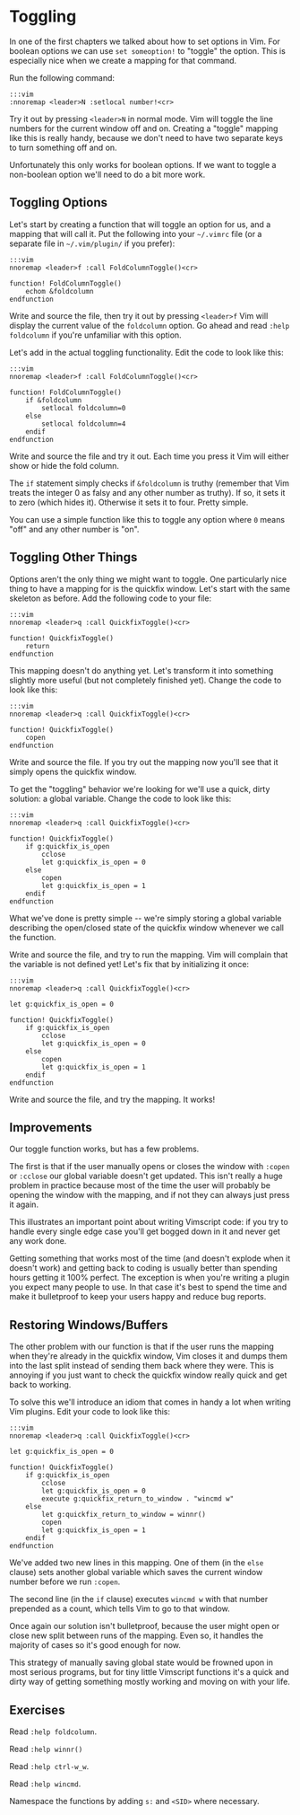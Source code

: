 Toggling
========

In one of the first chapters we talked about how to set options in Vim.  For
boolean options we can use `set someoption!` to "toggle" the option.  This is
especially nice when we create a mapping for that command.

Run the following command:

    :::vim
    :nnoremap <leader>N :setlocal number!<cr>

Try it out by pressing `<leader>N` in normal mode.  Vim will toggle the line
numbers for the current window off and on.  Creating a "toggle" mapping like
this is really handy, because we don't need to have two separate keys to turn
something off and on.

Unfortunately this only works for boolean options.  If we want to toggle
a non-boolean option we'll need to do a bit more work.

Toggling Options
----------------

Let's start by creating a function that will toggle an option for us, and
a mapping that will call it.  Put the following into your `~/.vimrc` file (or
a separate file in `~/.vim/plugin/` if you prefer):

    :::vim
    nnoremap <leader>f :call FoldColumnToggle()<cr>

    function! FoldColumnToggle()
        echom &foldcolumn
    endfunction

Write and source the file, then try it out by pressing `<leader>f`  Vim will
display the current value of the `foldcolumn` option.  Go ahead and read `:help
foldcolumn` if you're unfamiliar with this option.

Let's add in the actual toggling functionality.  Edit the code to look like
this:

    :::vim
    nnoremap <leader>f :call FoldColumnToggle()<cr>

    function! FoldColumnToggle()
        if &foldcolumn
            setlocal foldcolumn=0
        else
            setlocal foldcolumn=4
        endif
    endfunction

Write and source the file and try it out.  Each time you press it Vim will
either show or hide the fold column.

The `if` statement simply checks if `&foldcolumn` is truthy (remember that Vim
treats the integer 0 as falsy and any other number as truthy).  If so, it sets
it to zero (which hides it).  Otherwise it sets it to four.  Pretty simple.

You can use a simple function like this to toggle any option where `0` means
"off" and any other number is "on".

Toggling Other Things
---------------------

Options aren't the only thing we might want to toggle.  One particularly nice
thing to have a mapping for is the quickfix window.  Let's start with the same
skeleton as before.  Add the following code to your file:

    :::vim
    nnoremap <leader>q :call QuickfixToggle()<cr>

    function! QuickfixToggle()
        return
    endfunction

This mapping doesn't do anything yet.  Let's transform it into something
slightly more useful (but not completely finished yet).  Change the code to
look like this:

    :::vim
    nnoremap <leader>q :call QuickfixToggle()<cr>

    function! QuickfixToggle()
        copen
    endfunction

Write and source the file.  If you try out the mapping now you'll see that it
simply opens the quickfix window.

To get the "toggling" behavior we're looking for we'll use a quick, dirty
solution: a global variable.  Change the code to look like this:

    :::vim
    nnoremap <leader>q :call QuickfixToggle()<cr>

    function! QuickfixToggle()
        if g:quickfix_is_open
            cclose
            let g:quickfix_is_open = 0
        else
            copen
            let g:quickfix_is_open = 1
        endif
    endfunction

What we've done is pretty simple -- we're simply storing a global variable
describing the open/closed state of the quickfix window whenever we call the
function.

Write and source the file, and try to run the mapping.  Vim will complain that
the variable is not defined yet!  Let's fix that by initializing it once:

    :::vim
    nnoremap <leader>q :call QuickfixToggle()<cr>

    let g:quickfix_is_open = 0

    function! QuickfixToggle()
        if g:quickfix_is_open
            cclose
            let g:quickfix_is_open = 0
        else
            copen
            let g:quickfix_is_open = 1
        endif
    endfunction

Write and source the file, and try the mapping.  It works!

Improvements
------------

Our toggle function works, but has a few problems.

The first is that if the user manually opens or closes the window with `:copen`
or `:cclose` our global variable doesn't get updated.  This isn't really a huge
problem in practice because most of the time the user will probably be opening
the window with the mapping, and if not they can always just press it again.

This illustrates an important point about writing Vimscript code: if you try to
handle every single edge case you'll get bogged down in it and never get any
work done.

Getting something that works most of the time (and doesn't explode when it
doesn't work) and getting back to coding is usually better than spending hours
getting it 100% perfect.  The exception is when you're writing a plugin you
expect many people to use.  In that case it's best to spend the time and make it
bulletproof to keep your users happy and reduce bug reports.

Restoring Windows/Buffers
-------------------------

The other problem with our function is that if the user runs the mapping when
they're already in the quickfix window, Vim closes it and dumps them into the
last split instead of sending them back where they were.  This is annoying if
you just want to check the quickfix window really quick and get back to working.

To solve this we'll introduce an idiom that comes in handy a lot when writing
Vim plugins.  Edit your code to look like this:

    :::vim
    nnoremap <leader>q :call QuickfixToggle()<cr>

    let g:quickfix_is_open = 0

    function! QuickfixToggle()
        if g:quickfix_is_open
            cclose
            let g:quickfix_is_open = 0
            execute g:quickfix_return_to_window . "wincmd w"
        else
            let g:quickfix_return_to_window = winnr()
            copen
            let g:quickfix_is_open = 1
        endif
    endfunction

We've added two new lines in this mapping.  One of them (in the `else` clause)
sets another global variable which saves the current window number before we run
`:copen`.

The second line (in the `if` clause) executes `wincmd w` with that number
prepended as a count, which tells Vim to go to that window.

Once again our solution isn't bulletproof, because the user might open or close
new split between runs of the mapping.  Even so, it handles the majority of
cases so it's good enough for now.

This strategy of manually saving global state would be frowned upon in most
serious programs, but for tiny little Vimscript functions it's a quick and dirty
way of getting something mostly working and moving on with your life.

Exercises
---------

Read `:help foldcolumn`.

Read `:help winnr()`

Read `:help ctrl-w_w`.

Read `:help wincmd`.

Namespace the functions by adding `s:` and `<SID>` where necessary.
